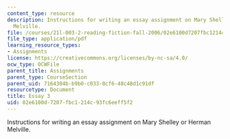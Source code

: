 ```yaml
---
content_type: resource
description: Instructions for writing an essay assignment on Mary Shelley or Herman
  Melville.
file: /courses/21l-003-2-reading-fiction-fall-2006/02e6100d7207fbc1214c93fc6eeff5f2_essay3.pdf
file_type: application/pdf
learning_resource_types:
- Assignments
license: https://creativecommons.org/licenses/by-nc-sa/4.0/
ocw_type: OCWFile
parent_title: Assignments
parent_type: CourseSection
parent_uid: 7164304b-b9b0-c033-0cf6-48c48d1c91df
resourcetype: Document
title: Essay 3
uid: 02e6100d-7207-fbc1-214c-93fc6eeff5f2
---
```

Instructions for writing an essay assignment on Mary Shelley or Herman Melville.